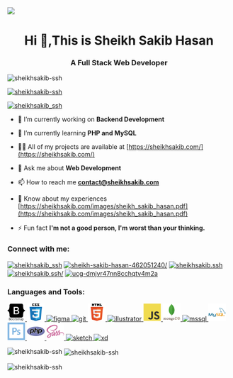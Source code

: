 
<img style="height=400px" src="https://github.com/sheikhsakib-ssh/banner/blob/main/Untitled%20(600%20%C3%97%20600%20px).gif" />
<h1 align="center">Hi 👋,This is Sheikh Sakib Hasan</h1>
<h3 align="center">A Full Stack Web Developer</h3>


<p align="left"> <img src="https://komarev.com/ghpvc/?username=sheikhsakib-ssh&label=Profile%20views&color=0e75b6&style=flat" alt="sheikhsakib-ssh" /> </p>

<p align="left"> <a href="https://github.com/ryo-ma/github-profile-trophy"><img src="https://github-profile-trophy.vercel.app/?username=sheikhsakib-ssh" alt="sheikhsakib-ssh" /></a> </p>

<p align="left"> <a href="https://twitter.com/sheikhsakib_ssh" target="blank"><img src="https://img.shields.io/twitter/follow/sheikhsakib_ssh?logo=twitter&style=for-the-badge" alt="sheikhsakib_ssh" /></a> </p>

- 🔭 I’m currently working on **Backend Development**

- 🌱 I’m currently learning **PHP and MySQL**

- 👨‍💻 All of my projects are available at [https://sheikhsakib.com/](https://sheikhsakib.com/)

- 💬 Ask me about **Web Development**

- 📫 How to reach me **contact@sheikhsakib.com**

- 📄 Know about my experiences [https://sheikhsakib.com/images/sheikh_sakib_hasan.pdf](https://sheikhsakib.com/images/sheikh_sakib_hasan.pdf)

- ⚡ Fun fact **I'm not a good person, I'm worst than your thinking.**

<h3 align="left">Connect with me:</h3>
<p align="left">
<a href="https://twitter.com/sheikhsakib_ssh" target="blank"><img align="center" src="https://raw.githubusercontent.com/rahuldkjain/github-profile-readme-generator/master/src/images/icons/Social/twitter.svg" alt="sheikhsakib_ssh" height="30" width="40" /></a>
<a href="https://linkedin.com/in/sheikh-sakib-hasan-462051240/" target="blank"><img align="center" src="https://raw.githubusercontent.com/rahuldkjain/github-profile-readme-generator/master/src/images/icons/Social/linked-in-alt.svg" alt="sheikh-sakib-hasan-462051240/" height="30" width="40" /></a>
<a href="https://fb.com/sheikhsakib.ssh" target="blank"><img align="center" src="https://raw.githubusercontent.com/rahuldkjain/github-profile-readme-generator/master/src/images/icons/Social/facebook.svg" alt="sheikhsakib.ssh" height="30" width="40" /></a>
<a href="https://instagram.com/sheikhsakib.ssh/" target="blank"><img align="center" src="https://raw.githubusercontent.com/rahuldkjain/github-profile-readme-generator/master/src/images/icons/Social/instagram.svg" alt="sheikhsakib.ssh/" height="30" width="40" /></a>
<a href="https://www.youtube.com/c/ucg-dmjvr47nn8cchqtv4m2a" target="blank"><img align="center" src="https://raw.githubusercontent.com/rahuldkjain/github-profile-readme-generator/master/src/images/icons/Social/youtube.svg" alt="ucg-dmjvr47nn8cchqtv4m2a" height="30" width="40" /></a>
</p>

<h3 align="left">Languages and Tools:</h3>
<p align="left"> <a href="https://getbootstrap.com" target="_blank" rel="noreferrer"> <img src="https://raw.githubusercontent.com/devicons/devicon/master/icons/bootstrap/bootstrap-plain-wordmark.svg" alt="bootstrap" width="40" height="40"/> </a> <a href="https://www.w3schools.com/css/" target="_blank" rel="noreferrer"> <img src="https://raw.githubusercontent.com/devicons/devicon/master/icons/css3/css3-original-wordmark.svg" alt="css3" width="40" height="40"/> </a> <a href="https://www.figma.com/" target="_blank" rel="noreferrer"> <img src="https://www.vectorlogo.zone/logos/figma/figma-icon.svg" alt="figma" width="40" height="40"/> </a> <a href="https://git-scm.com/" target="_blank" rel="noreferrer"> <img src="https://www.vectorlogo.zone/logos/git-scm/git-scm-icon.svg" alt="git" width="40" height="40"/> </a> <a href="https://www.w3.org/html/" target="_blank" rel="noreferrer"> <img src="https://raw.githubusercontent.com/devicons/devicon/master/icons/html5/html5-original-wordmark.svg" alt="html5" width="40" height="40"/> </a> <a href="https://www.adobe.com/in/products/illustrator.html" target="_blank" rel="noreferrer"> <img src="https://www.vectorlogo.zone/logos/adobe_illustrator/adobe_illustrator-icon.svg" alt="illustrator" width="40" height="40"/> </a> <a href="https://developer.mozilla.org/en-US/docs/Web/JavaScript" target="_blank" rel="noreferrer"> <img src="https://raw.githubusercontent.com/devicons/devicon/master/icons/javascript/javascript-original.svg" alt="javascript" width="40" height="40"/> </a> <a href="https://www.mongodb.com/" target="_blank" rel="noreferrer"> <img src="https://raw.githubusercontent.com/devicons/devicon/master/icons/mongodb/mongodb-original-wordmark.svg" alt="mongodb" width="40" height="40"/> </a> <a href="https://www.microsoft.com/en-us/sql-server" target="_blank" rel="noreferrer"> <img src="https://www.svgrepo.com/show/303229/microsoft-sql-server-logo.svg" alt="mssql" width="40" height="40"/> </a> <a href="https://www.mysql.com/" target="_blank" rel="noreferrer"> <img src="https://raw.githubusercontent.com/devicons/devicon/master/icons/mysql/mysql-original-wordmark.svg" alt="mysql" width="40" height="40"/> </a> <a href="https://www.photoshop.com/en" target="_blank" rel="noreferrer"> <img src="https://raw.githubusercontent.com/devicons/devicon/master/icons/photoshop/photoshop-line.svg" alt="photoshop" width="40" height="40"/> </a> <a href="https://www.php.net" target="_blank" rel="noreferrer"> <img src="https://raw.githubusercontent.com/devicons/devicon/master/icons/php/php-original.svg" alt="php" width="40" height="40"/> </a> <a href="https://sass-lang.com" target="_blank" rel="noreferrer"> <img src="https://raw.githubusercontent.com/devicons/devicon/master/icons/sass/sass-original.svg" alt="sass" width="40" height="40"/> </a> <a href="https://www.sketch.com/" target="_blank" rel="noreferrer"> <img src="https://www.vectorlogo.zone/logos/sketchapp/sketchapp-icon.svg" alt="sketch" width="40" height="40"/> </a> <a href="https://www.adobe.com/products/xd.html" target="_blank" rel="noreferrer"> <img src="https://cdn.worldvectorlogo.com/logos/adobe-xd.svg" alt="xd" width="40" height="40"/> </a> </p>

<p><img align="left" src="https://github-readme-stats.vercel.app/api/top-langs?username=sheikhsakib-ssh&show_icons=true&locale=en&layout=compact" alt="sheikhsakib-ssh" /></p>

<p>&nbsp;<img align="center" src="https://github-readme-stats.vercel.app/api?username=sheikhsakib-ssh&show_icons=true&locale=en" alt="sheikhsakib-ssh" /></p>

<p><img align="center" src="https://github-readme-streak-stats.herokuapp.com/?user=sheikhsakib-ssh&" alt="sheikhsakib-ssh" /></p>

